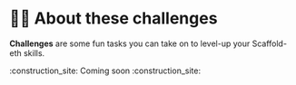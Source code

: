 # 🧙‍♂️ About these challenges

**Challenges** are some fun tasks you can take on to level-up your Scaffold-eth skills. 

:construction_site: Coming soon :construction_site: 
